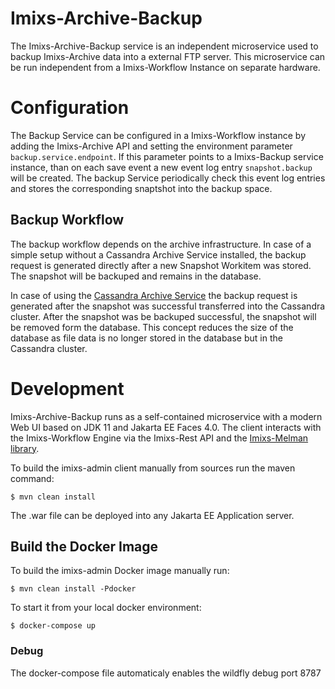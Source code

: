 # Imixs-Archive-Backup

The Imixs-Archive-Backup service is an independent microservice used to backup Imixs-Archive data into a external FTP server. This microservice can be run independent from a Imixs-Workflow Instance on separate hardware.


# Configuration

The Backup Service can be configured in a Imixs-Workflow instance by adding the Imixs-Archive API and setting the environment parameter `backup.service.endpoint`. If this parameter points to a Imixs-Backup service instance, than on each save event a new event log entry `snapshot.backup` will be created. The backup Service periodically check this event log entries and stores the corresponding snaptshot into the backup space.

## Backup Workflow

The backup workflow depends on the archive infrastructure. In case of a simple setup without a Cassandra Archive Service installed, the backup request is generated directly after a new Snapshot Workitem was stored. The snapshot will be backuped and remains in the database.

In case of using the [Cassandra Archive Service](../imixs-archive-service/README.md) the backup request is generated after the snapshot was successful transferred into the Cassandra cluster. After the snapshot was be backuped successful, the snapshot will be removed form the database. This concept reduces the size of the database as file data is no longer stored in the database but in the Cassandra cluster.


# Development

Imixs-Archive-Backup  runs as a self-contained microservice with a modern Web UI based on JDK 11 and Jakarta EE Faces 4.0. The client interacts with the Imixs-Workflow Engine via the Imixs-Rest API and the [Imixs-Melman library](https://github.com/imixs/imixs-melman). 

To build the imixs-admin client manually from sources run the maven command:

	$ mvn clean install

The .war file can be deployed into any Jakarta EE Application server.

## Build the Docker Image

To build the imixs-admin Docker image manually run:

	$ mvn clean install -Pdocker

To start it from your local docker environment:

	$ docker-compose up

### Debug

The docker-compose file automaticaly enables the wildfly debug port 8787
